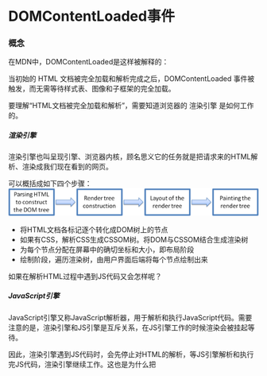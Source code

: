 # DOMContentLoaded事件

### 概念

在MDN中，DOMContentLoaded是这样被解释的：

当初始的 HTML 文档被完全加载和解析完成之后，DOMContentLoaded 事件被触发，而无需等待样式表、图像和子框架的完全加载。

要理解“HTML文档被完全加载和解析”，需要知道浏览器的 渲染引擎 是如何工作的。

##### 渲染引擎
渲染引擎也叫呈现引擎、浏览器内核，顾名思义它的任务就是把请求来的HTML解析、渲染成我们现在看到的网页。

可以概括成如下四个步骤：<br>
![rendering](img/rendering.png)

- 将HTML文档各标记逐个转化成DOM树上的节点
- 如果有CSS，解析CSS生成CSSOM树。将DOM与CSSOM结合生成渲染树
- 为每个节点分配在屏幕中的确切坐标和大小，即布局阶段
- 绘制阶段，遍历渲染树，由用户界面后端将每个节点绘制出来

如果在解析HTML过程中遇到JS代码又会怎样呢？

##### JavaScript引擎
JavaScript引擎又称JavaScript解析器，用于解析和执行JavaScript代码。需要注意的是，渲染引擎和JS引擎是互斥关系，在JS引擎工作的时候渲染会被挂起等待。

因此，渲染引擎遇到JS代码时，会先停止对HTML的解析，等JS引擎解析和执行完JS代码，渲染引擎继续工作。这也是为什么把<script>元素放<body>元素中最后的原因。

回到一开始的问题，“HTML文档被完全加载和解析”是指什么。文档完全加载和解析即渲染的第一个阶段：DOM树构建完成。

DOMContentLoaded在DOM树构建完成后立即触发，而不用等CSS文件、JS文件等其他资源加载完成。

上面所说的是同步脚本的情况，如果是异步脚本，DOMContentLoaded情况又有些许不同。


### 异步脚本 与 DOMContentLoaded
异步脚本可以在不影响页面解析的情况下加载脚本（注意不包括脚本执行，脚本执行时文档仍然停止解析）。
在script标签中添加defer、async属性，即把脚本变为了异步脚本。
- defer属性<br>
告诉浏览器立即开始加载脚本，加载脚本时不影响文档解析，但应该推迟执行，即等文档解析完再执行
- async属性<br>
与defer类似，但是脚本加载完后脚本就执行了

下面几个图可以很容易分清同步、defer、async：<br>
[图片来源请戳这里](https://www.growingwiththeweb.com/2014/02/async-vs-defer-attributes.html)

![legend](img/legend.png)

同步：<br>
![script](img/script.png)

defer: <br>
![script-defer](img/script-defer.png)

async: <br>
![script-async](img/script-async.png)

对于defer，文档构建不受影响，文档解析完毕再执行脚本。DOMContentLoaded事件会在脚本执行后再触发；
对于async，浏览器不必等脚本下载和执行完再加载文档，只要文档加载、解析完毕，DOMContentLoaded事件则触发



### DOMContentLoaded 与 load
两者的区别在于，DOMContentLoaded在HTML文档加载、解析完全后触发；load事件会在整个页面（包括CSS文件、JS文件、图片等资源）完全加载后才触发。
